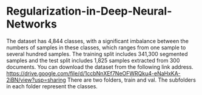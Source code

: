 # Regularization-in-Deep-Neural-Networks
The dataset has 4,844 classes, with a significant imbalance between the numbers of samples in these classes, which ranges from one sample to several hundred samples. The training split includes 341,300 segmented samples and the test split includes 1,825 samples extracted from 300 documents. 
You can download the dataset from the following link address. 
https://drive.google.com/file/d/1ccbNnXEf7NeOFWRQku4-eNaHxKA-2iBN/view?usp=sharing
There are two folders, train and val. The subfolders in each folder represent the classes. 

